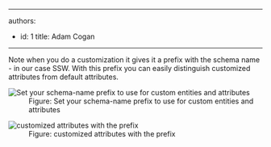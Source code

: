 

---
authors:
  - id: 1
    title: Adam Cogan
---




<span class='intro'> <p>
          Note when you do a customization it gives it a prefix with the schema name - in
          our case SSW. With this prefix you can easily distinguish customized attributes
          from default attributes.
        </p> </span>

<dl class="image">
          <dt>
            <img alt="Set your schema-name prefix to use for custom entities and attributes" src="/PublishingImages/CRM_PrefixSetting.jpg" /></dt>
          <dd>
            Figure&#58; Set your schema-name prefix to use for custom entities and attributes</dd>
        </dl>
        <dl class="image">
          <dt>
            <img alt="customized attributes with the prefix" src="/PublishingImages/CRM_Prefix.jpg" /></dt>
          <dd>
            Figure&#58; customized attributes with the prefix</dd>
        </dl>



